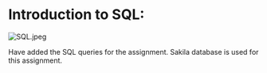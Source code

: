 # Introduction to SQL:

![SQL.jpeg](Images/surfs-up.jpeg)

Have added the SQL queries for the assignment.
Sakila database is used for this assignment.
